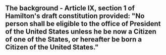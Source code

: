 ## The background - Article IX, section 1 of Hamilton's draft constitution provided: "No person shall be eligible to the office of President of the United States unless he be now a Citizen of one of the States, or hereafter be born a Citizen of the United States."
